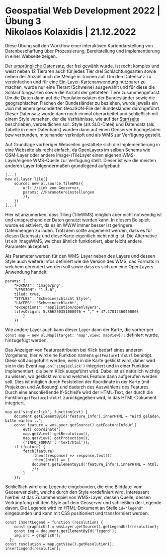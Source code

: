 # Geospatial Web Development 2022 | Übung 3 <br/> Nikolaos Kolaxidis | 21.12.2022

Diese Übung soll den Workflow einer interaktiven Kartendarstellung von Datenbeschaffung über Prozessierung, Bereitstellung und Implementierung in einer Webseite zeigen. 

Der [ursprüngliche Datensatz](https://www-genesis.destatis.de/genesis//online?operation=table&code=41331-0003&bypass=true&levelindex=0&levelid=1671375043307#abreadcrumb), der frei gewählt wurde, ist recht komplex und weist neben 12 Tieraren auch für jedes Tier drei Schlachtungsarten sowie neben der Anzahl  auch die Menge in Tonnen auf. Um den Datensatz zu vereinfachen und für eine Ein-Layer-Kartenanwendung nutzbarer zu machen, wurde nur eine Tierart (Schweine) ausgewählt und für diese die Schlachtungsarten sowie die Anzahl der getöteten Tiere zusammengefasst. Um die Daten dann auf die Populationsdaten der Bundesländer sowie die geographischen Flächen der Bundesländer zu beziehen, wurde jeweils ein Join mit einem gesonderten GeoJSON-File der Bundesländer durchgeführt. Dieser Datensatz wurde dann noch einmal überarbeitet und schließlich mit einem Style versehen, der die Verhältnisse, wie auf der [Startseite](./index.html) beschrieben, verdeutlichen soll. Style (als SLD-Datei) und Datensatz (als Tabelle in einer Datenbank) wurden dann auf einen Geoserver hochgeladen bzw verbunden, miteinander verknüpft und als WMS zur Verfügung gestellt.

Auf Grundlage vorheriger Webseiten gestaltete sich die Implementierung in eine Webseite als recht einfach, da OpenLayers im selben Schema wie OSM-Layer oder andere Image-/TileLayer einen eigenen WMS-Layer/eigene WMS-Quelle zur Verfügung stellt. Dieser ist wie die meisten anderen Layer folgendermaßen grundlegend aufgebaut:

```
[...]
new ol.layer.Tile({
    source: new ol.source.TileWMS({
        url: //Link zum Geoserver,
        params: //Parametereinstellungen
        }),
    })
[...]
```

Hier ist anzumerken, dass Tiling (TileWMS) möglich aber nicht notwendig ist und entsprechend der Daten genutzt werden kann. In diesem Beispielt wurde es aktiviert, da es im WWW immer besser ist geringere Datenmengen zu laden. Trotzdem sollte angemerkt werden, dass es für diesen Datensatz und diese Karte eigentlich nicht nötig ist. Die Alternative ist ein ImageWMS, welches ähnlich funktioniert, aber leicht andere Parameter akzeptiert.

Als Parameter werden für den WMS-Layer neben des Layers und dessen Style auch weitere Infos definiert wie die Version des WMS, das Formats in welchem gerendert werden soll sowie dass es sich um eine OpenLayers-Anwendung handelt:

```
params: {
    "FORMAT": 'image/png', 
    "VERSION": "1.3.0",
    tiled: true,
    "STYLES": 'Schweineschlacht Style',
    "LAYERS": 'Schweineschlacht',
    "exceptions": 'application/openlayers',
    tilesOrigin: 5.866250351000076 + "," + 47.27012360400005
        }
    })
```

Wie andere Layer auch kann dieser Layer dann der Karte, die vorher per `const map = new ol.Map({target: 'map',view: mapView});` definiert wurde, hinzugefügt werden. 

Das Anzeigen von Featureattributen bei Klick bedarf eines anderen Vorgehens, hier wird eine Funktion namens `getFeatureInfoUrl` benötigt. Diese soll ausgeführt werden, wenn in die Karte geklickt wird, daher wird sie in das Event `map.on('singleclick')` integriert und in einer Funktion implementiert, die beim Klick ausgeführt wird. Dabei ist es natürlich wichtig zu wissen, wo geklickt wird und welches Feature dann aufgerufen werden soll. Dies ist möglich durch Feststellen der Koordinate in der Karte (mit Projektion und Auflösung) und dadurch des Auswählens des Features. Durch eine anschließende If-Schleife wird der HTML-Text, der durch die Funktion `getFeatureInfoUrl` zurückgegeben wird, in das HTML-Dokument integriert.

```
map.on('singleclick', function(evt) {
    document.getElementById('feature_info').innerHTML = "Wird geladen, bitte warten...";
    const feature = wmsLayer.getSource().getFeatureInfoUrl(
        evt['coordinate'], 
        map.getView().getResolution(), 
        map.getView().getProjection(),
        {'INFO_FORMAT': 'text/html'});
    if (feature) {
        fetch(feature)
            .then((response) => response.text())
            .then((html) => {
            document.getElementById('feature_info').innerHTML = html;
            });
        }
    });
```

Schließlich wird eine Legende eingebunden, die eine Bilddatei vom Geoserver zieht, welche durch den Style vordefiniert wird. Interessant hierbei ist das Zusammenspiel von WMS-Layer, dessen Quelle, dessen Verkünpfung mit dem Style auf dem Geoserver und schließlich der Legende davon. Die Legende wird im HTML-Dokument an Stelle `id="legend"` eingebunden und kann mit CSS positioniert und transformiert werden.

```
const insertLegend = function (resolution) {
    const graphicUrl = wmsLayer.getSource().getLegendUrl(resolution);
    const img = document.getElementById('legend');
    img.src = graphicUrl;
  };
const resolution = map.getView().getResolution();
insertLegend(resolution);
```
